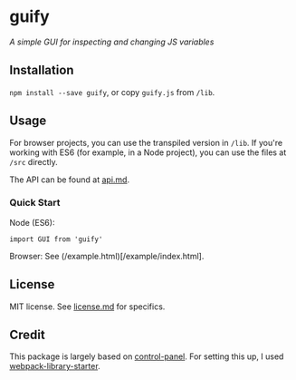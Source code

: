 # guify
*A simple GUI for inspecting and changing JS variables*


## Installation
`npm install --save guify`, or copy `guify.js` from `/lib`.


## Usage
For browser projects, you can use the transpiled version in `/lib`.
If you're working with ES6 (for example, in a Node project), you can 
use the files at `/src` directly.

The API can be found at [api.md](/api.md). 


### Quick Start
Node (ES6):
```
import GUI from 'guify'
```

Browser:
See (/example.html)[/example/index.html].


## License
MIT license. See [license.md](/license.md) for specifics.


## Credit
This package is largely based on [control-panel](https://github.com/freeman-lab/control-panel).
For setting this up, I used [webpack-library-starter](https://github.com/krasimir/webpack-library-starter).
